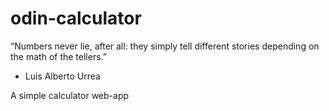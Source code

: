 # odin-calculator
“Numbers never lie, after all: they simply tell different stories depending on the math of the tellers.”
- Luis Alberto Urrea

A simple calculator web-app
